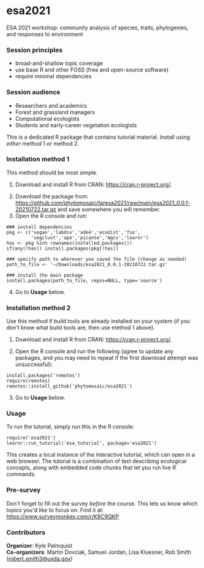 # esa2021

ESA 2021 workshop: community analysis of species, traits, phylogenies, and responses to environment


### Session principles
- broad-and-shallow topic coverage  
- use base R and other FOSS (free and open-source software)  
- require minimal dependencies  


### Session audience
- Researchers and academics  
- Forest and grassland managers  
- Computational ecologists  
- Students and early-career vegetation ecologists  


This is a dedicated R package that contains tutorial material.  Install using _either_ method 1 _or_ method 2.

### Installation method 1

This method should be most simple.

1.  Download and install R from CRAN: https://cran.r-project.org/.
<!-- 2.  If you are on a Windows platform, download and install Rtools from https://cran.r-project.org/bin/windows/Rtools/ -->
2.  Download the package from:  https://github.com/phytomosaic/taresa2021/raw/main/esa2021_0.0.1-20210722.tar.gz and save somewhere you will remember.
3.  Open the R console and run:

```
### install dependencies
pkg <- c('vegan','labdsv','ade4','ecodist','fso',
         'vegclust','ape','picante','mgcv','learnr')
has <- pkg %in% rownames(installed.packages())
if(any(!has)) install.packages(pkg[!has])

### specify path to wherever you saved the file (change as needed)
path_to_file <- '~/Downloads/esa2021_0.0.1-20210722.tar.gz'

### install the main package
install.packages(path_to_file, repos=NULL, type='source')
```
4. Go to **Usage** below.

### Installation method 2

Use this method if build tools are already installed on your system (if you don't know what build tools are, then use method 1 above).

1.  Download and install R from CRAN: https://cran.r-project.org/.
<!-- 2.  If you are on a Windows platform, download and install Rtools from https://cran.r-project.org/bin/windows/Rtools/ -->
2.  Open the R console and run the following (agree to update any packages, and you may need to repeat if the first download attempt was unsuccessful):

```
install.packages('remotes')
require(remotes)
remotes::install_github('phytomosaic/esa2021')
```
3. Go to **Usage** below.

### Usage

To run the tutorial, simply run this in the R console:
  
```
require('esa2021')
learnr::run_tutorial('esa_tutorial', package='esa2021')
```

This creates a local instance of the interactive tutorial, which can open in a web browser.  The tutorial is a combination of text describing ecological concepts, along with embedded code chunks that let you run live R commands.

### Pre-survey

Don't forget to fill out the survey _before_ the course.  This lets us know which topics you'd like to focus on.  Find it at: https://www.surveymonkey.com/r/K9C9QKP


### Contributors

**Organizer**: Kyle Palmquist  
**Co-organizers**: Martin Dovciak, Samuel Jordan, Lisa Kluesner, Rob Smith (robert.smith3@usda.gov)  
